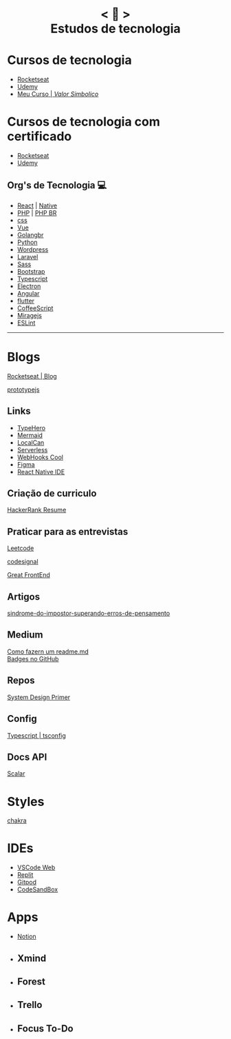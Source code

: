 <h1 align="center">
    < 📜 > <br>
    Estudos de tecnologia
</h1>

# Cursos de tecnologia
- [Rocketseat]()
- [Udemy]()
- [Meu Curso | *Valor Simbolico*]()

# Cursos de tecnologia com certificado
- [Rocketseat]()
- [Udemy]()

## Org's de Tecnologia 💻 
- [React](https://pt-br.reactjs.org/) | [Native](https://reactnative.dev)
- [PHP](https://www.php.net/manual/pt_BR/) | [PHP BR](http://br.phptherightway.com/)
- [css](https://css-tricks.com/)
- [Vue](https://br.vuejs.org/)
- [Golangbr](http://www.golangbr.org/)
- [Python](https://python.org.br/)
- [Wordpress](https://br.wordpress.org/)
- [Laravel](https://laravel.com)
- [Sass](https://sass-lang.com)
- [Bootstrap](https://getbootstrap.com/)
- [Typescript]()
- [Electron]()
- [Angular]()
- [flutter](https://flutter.dev)
- [CoffeeScript](https://coffeescript.org)
- [Miragejs](https://miragejs.com)
- [ESLint](https://eslint.org/docs/latest/use/core-concepts/glossary)
---------------------------------
# Blogs 
[Rocketseat | Blog](https://blog.rocketseat.com.br/)

[prototypejs](http://prototypejs.org/)

## Links
- [TypeHero](https://typehero.dev)
- [Mermaid](https://mermaid.js.org/)
- [LocalCan](https://localcan.com)
- [Serverless](https://www.serverless.com/)
- [WebHooks Cool](https://webhook.cool/at/strong-afternoon-17)
- [Figma]()
- [React Native IDE](https://ide.swmansion.com/)

## Criação de curriculo 
[HackerRank Resume](https://www.hackerrank.com/resume/dashboard)
## Praticar para as entrevistas
[Leetcode]()

[codesignal]()

[Great FrontEnd](https://www.greatfrontend.com/pt-BR)
## Artigos
[sindrome-do-impostor-superando-erros-de-pensamento](https://www.tabnews.com.br/filipeleonelbatista/sindrome-do-impostor-superando-erros-de-pensamento)
    
## Medium
[Como fazern um readme.md](https://medium.com/@raullesteves/github-como-fazer-um-readme-md-bonitão-c85c8f154f8)<br>
[Badges no GitHub](https://medium.com/@thiagoloureiro/badges-no-github-bf8289496c7d)

## Repos
[System Design Primer](https://github.com/donnemartin/system-design-primer/blob/master/solutions/system_design/mint/README.md)
## Config
 [Typescript | tsconfig](https://github.com/microsoft/TypeScript/wiki/Node-Target-Mapping)
## Docs API
[Scalar](https://scalar.com/#description/markdown-support)

# Styles
[chakra](https://v2.chakra-ui.com/)

# IDEs  


-  [VSCode Web](https://vscode.dev/)
-  [Replit](https://replit.com/)
-  [Gitpod](https://gitpod.io/workspaces)
-  [CodeSandBox](https://codesandbox.io/)
# Apps 
-  [Notion](https://www.notion.so/)
- ## Xmind
- ## Forest
- ## Trello
- ## Focus To-Do
